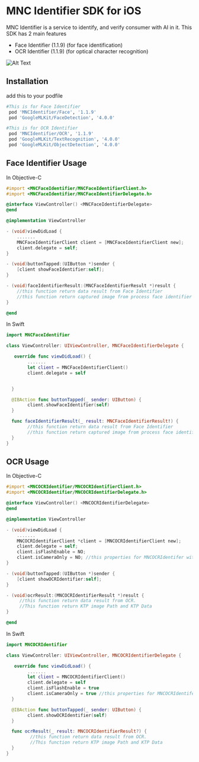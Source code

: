 # MNC Identifier SDK for iOS

MNC Identifier is a service to identify, and verify consumer with AI in it. This SDK has 2 main features

- Face Identifier (1.1.9) (for face identification)
- OCR Identifier (1.1.9) (for optical character recognition)

![Alt Text](https://i.imgur.com/9oexWKl.gif)

## Installation

add this to your podfile

```ruby
#This is for Face Identifier
 pod 'MNCIdentifier/Face', '1.1.9'
 pod 'GoogleMLKit/FaceDetection', '4.0.0'

#This is for OCR Identifier
 pod 'MNCIdentifier/OCR', '1.1.9'
 pod 'GoogleMLKit/TextRecognition', '4.0.0'
 pod 'GoogleMLKit/ObjectDetection', '4.0.0'

```

## Face Identifier Usage

In Objective-C

```objectivec
#import <MNCFaceIdentifier/MNCFaceIdentifierClient.h>
#import <MNCFaceIdentifier/MNCFaceIdentifierDelegate.h>

@interface ViewController() <MNCFaceIdentifierDelegate>
@end

@implementation ViewController

- (void)viewDidLoad {
    .......
    MNCFaceIdentifierClient client = [MNCFaceIdentifierClient new];
    client.delegate = self;
}

- (void)buttonTapped:(UIButton *)sender {
    [client showFaceIdentifier:self];
}

- (void)faceIdentifierResult:(MNCFaceIdentifierResult *)result {
    //this function return data result from Face Identifier
    //this function return captured image from process face identifier with type data UIImage
}

@end
```

In Swift

```swift
import MNCFaceIdentifier

class ViewController: UIViewController, MNCFaceIdentifierDelegate {

   override func viewDidLoad() {
        .......
        let client = MNCFaceIdentifierClient()
        client.delegate = self


  }

  @IBAction func buttonTapped(_ sender: UIButton) {
        client.showFaceIdentifier(self)
  }

  func faceIdentifierResult(_ result: MNCFaceIdentifierResult!) {
        //this function return data result from Face Identifier
        //this function return captured image from process face identifier with type data UIImage
  }
}
```

## OCR Usage

In Objective-C

```objectivec
#import <MNCOCRIdentifier/MNCOCRIdentifierClient.h>
#import <MNCOCRIdentifier/MNCOCRIdentifierDelegate.h>

@interface ViewController() <MNCOCRIdentifierDelegate>
@end

@implementation ViewController

- (void)viewDidLoad {
    .......
    MNCOCRIdentifierClient *client = [MNCOCRIdentifierClient new];
    client.delegate = self;
    client.isFlashEnable = NO;
    client.isCameraOnly = NO; //this properties for MNCOCRIdentifer with features camera only
}

- (void)buttonTapped:(UIButton *)sender {
    [client showOCRIdentifier:self];
}

- (void)ocrResult:(MNCOCRIdentifierResult *)result {
     //this function return data result from OCR.
     //This function return KTP image Path and KTP Data
}

@end
```

In Swift

```swift
import MNCOCRIdentifier

class ViewController: UIViewController, MNCOCRIdentifierDelegate {

   override func viewDidLoad() {
        .......
        let client = MNCOCRIdentifierClient()
        client.delegate = self
        client.isFlashEnable = true
        client.isCameraOnly = true //this properties for MNCOCRIdentifer with features camera only
  }

  @IBAction func buttonTapped(_ sender: UIButton) {
        client.showOCRIdentifier(self)
  }

  func ocrResult(_ result: MNCOCRIdentifierResult?) {
         //this function return data result from OCR.
         //This function return KTP image Path and KTP Data
  }
}
```
